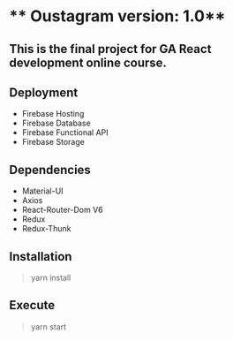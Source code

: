 # ** Oustagram version: 1.0**

## This is the final project for GA React development online course.

## Deployment

- Firebase Hosting
- Firebase Database
- Firebase Functional API
- Firebase Storage

## Dependencies

- Material-UI
- Axios
- React-Router-Dom V6
- Redux
- Redux-Thunk

## Installation

> yarn install

## Execute

> yarn start
